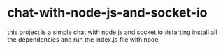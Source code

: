 # chat-with-node-js-and-socket-io
this project is a simple chat with node js and socket.io
#starting
install all the dependencies and run the index.js file with node
